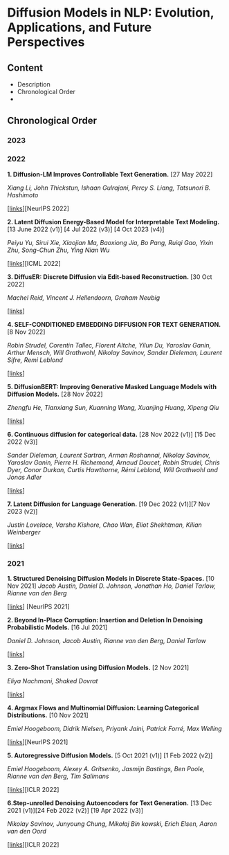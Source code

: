 # Diffusion Models in NLP: Evolution, Applications, and Future Perspectives

## Content

- Description
- Chronological Order
- 

## Chronological Order

### 2023

### 2022

**1. Diffusion-LM Improves Controllable Text Generation.** [27 May 2022]

*Xiang Li, John Thickstun, Ishaan Gulrajani, Percy S. Liang, Tatsunori B. Hashimoto*

[[links](https://proceedings.neurips.cc/paper_files/paper/2022/hash/1be5bc25d50895ee656b8c2d9eb89d6a-Abstract-Conference.html)][NeurIPS 2022]



**2. Latent Diffusion Energy-Based Model for Interpretable Text Modeling.** [13 June 2022 (v1)] [4 Jul 2022 (v3)] [4 Oct 2023 (v4)]

*Peiyu Yu, Sirui Xie, Xiaojian Ma, Baoxiong Jia, Bo Pang, Ruiqi Gao, Yixin Zhu, Song-Chun Zhu, Ying Nian Wu*

[[links](https://arxiv.org/abs/2206.05895)][ICML 2022]



**3. DiffusER: Discrete Diffusion via Edit-based Reconstruction.**  [30 Oct 2022]

*Machel Reid, Vincent J. Hellendoorn, Graham Neubig*

[[links](https://arxiv.org/abs/2210.16886)]



**4. SELF-CONDITIONED EMBEDDING DIFFUSION FOR TEXT GENERATION.**  [8 Nov 2022]

*Robin Strudel, Corentin Tallec, Florent Altche, Yilun Du, Yaroslav Ganin, Arthur Mensch, Will Grathwohl, Nikolay Savinov, Sander Dieleman, Laurent Sifre, Remi Leblond*

[[links](https://arxiv.org/abs/2211.04236)]



**5. DiffusionBERT: Improving Generative Masked Language Models with Diffusion Models.**  [28 Nov 2022]

*Zhengfu He, Tianxiang Sun, Kuanning Wang, Xuanjing Huang, Xipeng Qiu*

[[links](https://arxiv.org/abs/2211.15029)]



**6. Continuous diffusion for categorical data.** [28 Nov 2022 (v1)] [15 Dec 2022 (v3)]

*Sander Dieleman, Laurent Sartran, Arman Roshannai, Nikolay Savinov, Yaroslav Ganin, Pierre H. Richemond, Arnaud Doucet, Robin Strudel, Chris Dyer, Conor Durkan, Curtis Hawthorne, Rémi Leblond, Will Grathwohl and Jonas Adler*

[[links](https://arxiv.org/abs/2211.15089)]



**7. Latent Diffusion for Language Generation.** [19 Dec 2022 (v1)][7 Nov 2023 (v2)]

*Justin Lovelace, Varsha Kishore, Chao Wan, Eliot Shekhtman, Kilian Weinberger*

[[links](https://arxiv.org/abs/2212.09462)]





### 2021

**1. Structured Denoising Diffusion Models in Discrete State-Spaces.**  [10 Nov 2021]
*Jacob Austin, Daniel D. Johnson, Jonathan Ho, Daniel Tarlow, Rianne van den Berg*

[[links](https://proceedings.neurips.cc/paper/2021/hash/958c530554f78bcd8e97125b70e6973d-Abstract.html)] [NeurIPS 2021]



**2. Beyond In-Place Corruption: Insertion and Deletion In Denoising Probabilistic Models.**  [16 Jul 2021]

*Daniel D. Johnson, Jacob Austin, Rianne van den Berg, Daniel Tarlow*

[[links](https://arxiv.org/abs/2107.07675)] 



**3. Zero-Shot Translation using Diffusion Models.**  [2 Nov 2021]

*Eliya Nachmani, Shaked Dovrat*

[[links](https://arxiv.org/abs/2111.01471)]



**4. Argmax Flows and Multinomial Diffusion: Learning Categorical Distributions.** [10 Nov 2021]

*Emiel Hoogeboom, Didrik Nielsen, Priyank Jaini, Patrick Forré, Max Welling*

[[links](https://openreview.net/forum?id=6nbpPqUCIi7)][NeurIPS 2021]



**5. Autoregressive Diffusion Models.** [5 Oct 2021 (v1)] [1 Feb 2022 (v2)]

*Emiel Hoogeboom, Alexey A. Gritsenko, Jasmijn Bastings, Ben Poole,  Rianne van den Berg, Tim Salimans*

[[links](https://openreview.net/pdf?id=Lm8T39vLDTE)][ICLR 2022]



**6.Step-unrolled Denoising Autoencoders for Text Generation.** [13 Dec 2021 (v1)][24 Feb 2022 (v2)] [19 Apr 2022 (v3)]

*Nikolay Savinov, Junyoung Chung, Mikołaj Bin ́kowski, Erich Elsen, Aaron van den Oord*

[[links](https://arxiv.org/pdf/2112.06749.pdf)][ICLR 2022]




